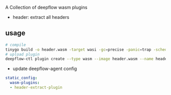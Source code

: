 A Collection of deepflow wasm plugins

- header: extract all headers


## usage

```bash
# compile
tinygo build -o header.wasm -target wasi -gc=precise -panic=trap -scheduler=none -no-debug *.go
# upload plugin
deepflow-ctl plugin create --type wasm --image header.wasm --name header-extract-plugin
```

- update deepflow-agent config
```yaml
static_config:
  wasm-plugins:
  - header-extract-plugin
```